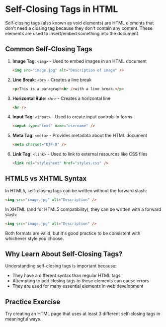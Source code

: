 # Self-Closing Tags in HTML

Self-closing tags (also known as void elements) are HTML elements that don't need a closing tag because they don't contain any content. These elements are used to insert/embed something into the document.

## Common Self-Closing Tags

1. **Image Tag**: `<img>` - Used to embed images in an HTML document

   ```html
   <img src="image.jpg" alt="Description of image" />
   ```

2. **Line Break**: `<br>` - Creates a line break

   ```html
   <p>This is a paragraph<br />with a line break.</p>
   ```

3. **Horizontal Rule**: `<hr>` - Creates a horizontal line

   ```html
   <hr />
   ```

4. **Input Tag**: `<input>` - Used to create input controls in forms

   ```html
   <input type="text" name="username" />
   ```

5. **Meta Tag**: `<meta>` - Provides metadata about the HTML document

   ```html
   <meta charset="UTF-8" />
   ```

6. **Link Tag**: `<link>` - Used to link to external resources like CSS files
   ```html
   <link rel="stylesheet" href="styles.css" />
   ```

## HTML5 vs XHTML Syntax

In HTML5, self-closing tags can be written without the forward slash:

```html
<img src="image.jpg" alt="Description" />
```

In XHTML (and for HTML5 compatibility), they can be written with a forward slash:

```html
<img src="image.jpg" alt="Description" />
```

Both formats are valid, but it's good practice to be consistent with whichever style you choose.

## Why Learn About Self-Closing Tags?

Understanding self-closing tags is important because:

- They have a different syntax than regular HTML tags
- Attempting to add closing tags to these elements can cause errors
- They are used for many essential elements in web development

## Practice Exercise

Try creating an HTML page that uses at least 3 different self-closing tags in meaningful ways.
